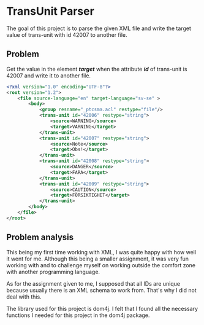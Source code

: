 # TransUnit Parser
The goal of this project is to parse the given XML file and write the target value of trans-unit with id 42007 to another file.
## Problem

Get the value in the element **_target_** when the attribute **_id_** of trans-unit is 42007 and write it to another file.
```XML
<?xml version="1.0" encoding="UTF-8"?>
<root version="1.2">
	<file source-language="en" target-language="sv-se" >
		<body>
			<group resname="_ptcsma.acl" restype="file"/>
			<trans-unit id="42006" restype="string">
				<source>WARNING</source>
				<target>VARNING</target>
			</trans-unit>
			<trans-unit id="42007" restype="string">
				<source>Note</source>
				<target>Obs!</target>
			</trans-unit>
			<trans-unit id="42008" restype="string">
				<source>DANGER</source>
				<target>FARA</target>
			</trans-unit>
			<trans-unit id="42009" restype="string">
				<source>CAUTION</source>
				<target>FÖRSIKTIGHET</target>
			</trans-unit>
		</body>
	</file>
</root>
```
## Problem analysis
This being my first time working with XML, I was quite happy with how well it went for me. Although this being a smaller assignment,
it was very fun working with and to challenge myself on working outside the comfort zone with another programming language.

As for the assignment given to me, I supposed that all IDs are unique because usually there is an XML schema to work from. That's
why I did not deal with this. 

The library used for this project is dom4j. I felt that I found all the necessary functions I needed for this project in the dom4j package.
